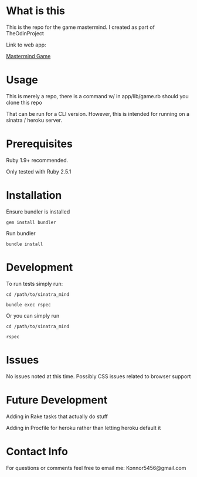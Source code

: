 # What is this

<p> This is the repo for the game mastermind. I created as part of TheOdinProject </p>

<p> Link to web app: </p>

[Mastermind Game](https://immense-mesa-98857.herokuapp.com/mastermind)

# Usage

<p> This is merely a repo, there is a command w/ in app/lib/game.rb should you clone this repo </p>
<p> That can be run for a CLI version. However, this is intended for running on a sinatra / heroku server. </p>

# Prerequisites

<p> Ruby 1.9+ recommended. </p>
<p> Only tested with Ruby 2.5.1 </p>

# Installation

<p> Ensure bundler is installed </p>
    
    gem install bundler

<p> Run bundler </p>
    
    bundle install

# Development

<p> To run tests simply run: </p>

    cd /path/to/sinatra_mind
    
    bundle exec rspec

<p> Or you can simply run </p>

    cd /path/to/sinatra_mind

    rspec

# Issues

<p> No issues noted at this time. Possibly CSS issues related to browser support </p>

# Future Development

<p> Adding in Rake tasks that actually do stuff </p>
<p> Adding in Procfile for heroku rather than letting heroku default it </p>

# Contact Info

<p> For questions or comments feel free to email me: Konnor5456@gmail.com </p>
